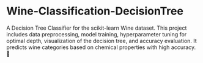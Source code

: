 # Wine-Classification-DecisionTree
A Decision Tree Classifier for the scikit-learn Wine dataset. This project includes data preprocessing, model training, hyperparameter tuning for optimal depth, visualization of the decision tree, and accuracy evaluation. It predicts wine categories based on chemical properties with high accuracy. 🚀
